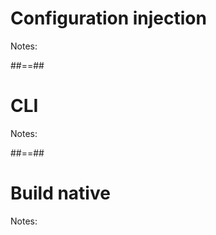 
<!-- .slide: class="with-code" -->
# Configuration injection

Notes:<br>

##==##
<!-- .slide: class="with-code" -->
# CLI

Notes:<br>

##==##
<!-- .slide: class="with-code" -->
# Build native

Notes:<br>

